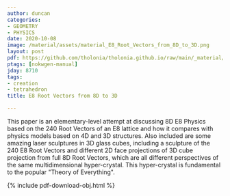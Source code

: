 ```yaml
---
author: duncan
categories:
- GEOMETRY
- PHYSICS
date: 2020-10-08
image: /material/assets/material_E8_Root_Vectors_from_8D_to_3D.png
layout: post
pdf: https://github.com/tholonia/tholonia.github.io/raw/main/_material/assets/material_E8_Root_Vectors_from_8D_to_3D.pdf
ptags: [nokwgen-manual]
jday: 8710
tags:
- creation
- tetrahedron
title: E8 Root Vectors from 8D to 3D

---
```


This paper is an elementary-level attempt at discussing 8D E8 Physics based on the 240 Root Vectors of an E8 lattice and how it compares with physics models based on 4D and 3D structures.  Also included are some amazing laser sculptures in 3D glass cubes, including a sculpture of the 240 E8 Root Vectors and different 2D face projections of 3D cube projection from full 8D Root Vectors, which are all different perspectives of the same multidimensional hyper-crystal.  This hyper-crystal is fundamental to the popular "Theory of Everything".

<!--more-->

{% include pdf-download-obj.html %}
